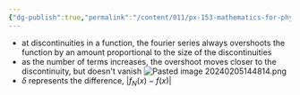 ```yaml
---
{"dg-publish":true,"permalink":"/content/011/px-153-mathematics-for-physicists/term-2/px-153-j-fourier-series/px-153-j9-overshoot-and-gibbs-phenomenon/","noteIcon":"1","created":"2024-11-25T10:50:32.000+00:00","updated":"2024-11-26T19:39:47.560+00:00"}
---
```


- at discontinuities in a function, the fourier series always overshoots the function by an amount proportional to the size of the discontinuities
- as the number of terms increases, the overshoot moves closer to the discontinuity, but doesn't vanish
![Pasted image 20240205144814.png](/img/user/pics/Pasted%20image%2020240205144814.png)
- $\delta$ represents the difference, $|f_{N}(x)-f(x)|$
